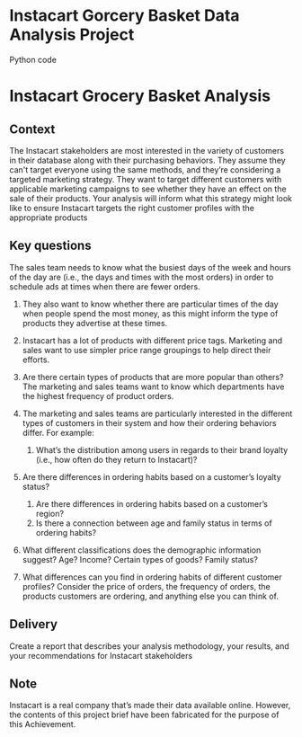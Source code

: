 # Instacart Gorcery Basket Data Analysis Project
Python code
# Instacart Grocery Basket Analysis 
## Context
The Instacart stakeholders are most interested in the variety of customers in their database along with their purchasing behaviors. They assume they can't target everyone using the same methods, and they’re considering a targeted marketing strategy. They want to target different customers with applicable marketing campaigns to see whether they have an effect on the sale of their products. Your analysis will inform what this strategy might look like to ensure Instacart targets the right customer profiles with the appropriate products
## Key questions
The sales team needs to know what the busiest days of the week and hours of the day are (i.e., the days and times with the most orders) in order to schedule ads at times when there are fewer orders. 

1. They also want to know whether there are particular times of the day when people spend the most money, as this might inform the type of products they advertise at these times. 

2. Instacart has a lot of products with different price tags. Marketing and sales want to use simpler price range groupings to help direct their efforts. 

3. Are there certain types of products that are more popular than others? The marketing and sales teams want to know which departments have the highest frequency of product orders. 

4. The marketing and sales teams are particularly interested in the different types of customers in their system and how their ordering behaviors differ. For example: 
   1) What’s the distribution among users in regards to their brand loyalty (i.e., how often do they return to Instacart)? 

5. Are there differences in ordering habits based on a customer’s loyalty status?
   1) Are there differences in ordering habits based on a customer’s region? 
   2) Is there a connection between age and family status in terms of ordering habits? 

6. What different classifications does the demographic information suggest? Age? Income? Certain types of goods? Family status? 
7. What differences can you find in ordering habits of different customer profiles? Consider the price of orders, the frequency of orders, the products customers are ordering, and anything else you can think of. 

## Delivery
Create a report that describes your analysis methodology, your results, and your recommendations for Instacart stakeholders 
## Note
Instacart is a real company that’s made their data available online. However, the contents of this project brief have been fabricated for the purpose of this Achievement.
